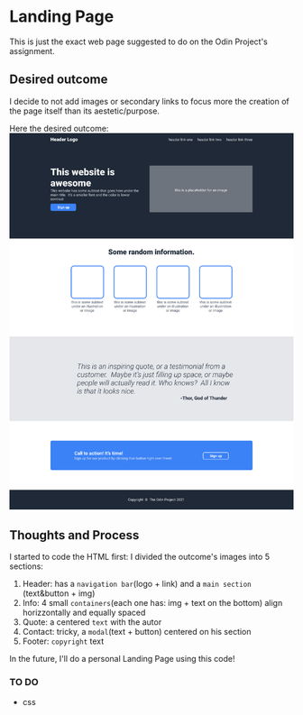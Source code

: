 # Landing Page
This is just the exact web page suggested to do on the Odin Project's assignment.


## Desired outcome
I decide to not add images or secondary links to focus more the creation of the page itself than its aestetic/purpose. 

Here the desired outcome:
![desired outcome](./desired-outcome.png)


## Thoughts and Process
I started to code the HTML first: I divided the outcome's images into 5 sections:
1. Header: has a `navigation bar`(logo + link) and a `main section` (text&button + img) 
2. Info: 4 small `containers`(each one has: img + text on the bottom) align horizzontally and equally spaced
3. Quote: a centered `text` with the autor
4. Contact: tricky, a `modal`(text + button) centered on his section
5. Footer: `copyright` text 

In the future, I'll do a personal Landing Page using this code!


### TO DO
- css